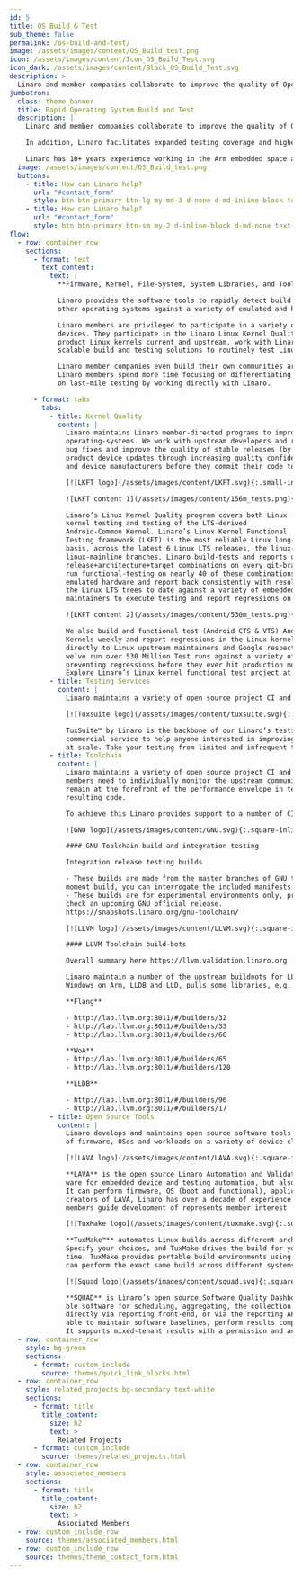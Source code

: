 ```yaml
---
id: 5
title: OS Build & Test
sub_theme: false
permalink: /os-build-and-test/
image: /assets/images/content/OS_Build_test.png
icon: /assets/images/content/Icon_OS_Build_Test.svg
icon_dark: /assets/images/content/Black_OS_Build_Test.svg
description: >
  Linaro and member companies collaborate to improve the quality of Operating System kernels (Linux, Android, Zephyr) by providing the software tools and processes to allow continuous build,functional testing and regression detection. In addition, Linaro facilitates expanded testing coverage and higher software quality in various operating systems such as  Linux, Android, and RTOSs. Linaro has 10+ years experience working in the Arm embedded space and specialises in rapid deployment of automated testing.
jumbotron:
  class: theme_banner
  title: Rapid Operating System Build and Test
  description: |
    Linaro and member companies collaborate to improve the quality of Operating System kernels (Linux, Android, Zephyr) by providing the software tools and processes to allow continuous build,functional testing and regression detection.

    In addition, Linaro facilitates expanded testing coverage and higher software quality in various operating systems such as  Linux, Android, and RTOSs.

    Linaro has 10+ years experience working in the Arm embedded space and specialises in rapid deployment of automated testing.
  image: /assets/images/content/OS_Build_test.png
  buttons:
    - title: How can Linaro help?
      url: "#contact_form"
      style: btn btn-primary btn-lg my-md-3 d-none d-md-inline-block text-uppercase theme_contact_btn
    - title: How can Linaro help?
      url: "#contact_form"
      style: btn btn-primary btn-sm my-2 d-inline-block d-md-none text-uppercase theme_contact_btn
flow:
  - row: container_row
    sections:
      - format: text
        text_content:
          text: |
            **Firmware, Kernel, File-System, System Libraries, and Toolchains. These are colloquially known as an operating system.**

            Linaro provides the software tools to rapidly detect build and functional-test regressions in Linux, Android, Zephyr, and
            other operating systems against a variety of emulated and hardware targets (IoT, embedded, and server).

            Linaro members are privileged to participate in a variety of activities that improve operating system software on their
            devices. They participate in the Linaro Linux Kernel Quality program, deploy landing teams that specialize in keeping their
            product Linux kernels current and upstream, work with Linaro to enable device automation in LAVA, and utilize Linaro’s
            scalable build and testing solutions to routinely test Linux on their devices.

            Linaro member companies even build their own communities around testing in Linaro through Linaro directed projects.
            Linaro members spend more time focusing on differentiating technology and are able to have testing teams that can focus
            on last-mile testing by working directly with Linaro.

      - format: tabs
        tabs:
          - title: Kernel Quality
            content: |
              Linaro maintains Linaro member-directed programs to improve the quality of the Zephyr, Linux, and Android
              operating-systems. We work with upstream developers and release maintainers to accelerate availability of security and
              bug fixes and improve the quality of stable releases (by detecting regressions before release), improve the frequency of
              product device updates through increasing quality confidence, and improve the breadth of testing available to developers
              and device manufacturers before they commit their code to releases.

              [![LKFT logo](/assets/images/content/LKFT.svg){:.small-inline.left}](https://lkft.linaro.org/)

              ![LKFT content 1](/assets/images/content/156m_tests.png){:.medium-inline.right}

              Linaro’s Linux Kernel Quality program covers both Linux
              kernel testing and testing of the LTS-derived
              Android-Common Kernel. Linaro’s Linux Kernel Functional
              Testing framework (LKFT) is the most reliable Linux long-term-stable functional test framework in the industry. On a weekly
              basis, across the latest 6 Linux LTS releases, the linux-next branch and
              linux-mainline branches, Linaro build-tests and reports on over 350
              release+architecture+target combinations on every git-branch push. We
              run functional-testing on nearly 40 of these combinations on real and
              emulated hardware and report back consistently with results in under 48 hours. We have run over 156 Million Test runs of
              the Linux LTS trees to date against a variety of embedded, emulated, and server platforms. We work weekly with LTS
              maintainers to execute testing and report regressions on the latest release-candidates before the releases are made.

              ![LKFT content 2](/assets/images/content/530m_tests.png){:.medium-inline.left}

              We also build and functional test (Android CTS & VTS) Android Common
              Kernels weekly and report regressions in the Linux kernel and AOSP
              directly to Linux upstream maintainers and Google respectively. To date
              we’ve run over 530 Million Test runs against a variety of mobile chipsets,
              preventing regressions before they ever hit production mobile devices.
              Explore Linaro’s Linux kernel functional test project at [https://lkft.linaro.org](https://lkft.linaro.org)
          - title: Testing Services
            content: |
              Linaro maintains a variety of open source project CI and testing frameworks. These include CI testing for the following

              [![Tuxsuite logo](/assets/images/content/tuxsuite.svg){:.square-inline.left}](https://tuxsuite.com/)

              TuxSuite™ by Linaro is the backbone of our Linaro’s testing efforts. This is now available as a
              commercial service to help anyone interested in improving their Linux kernel testing to do so rapidly and
              at scale. Take your testing from limited and infrequent to constant and expansive with TuxSuite.
          - title: Toolchain
            content: |
              Linaro maintains a variety of open source project CI and testing frameworks. Centralising the testing in Linaro alleviates the
              members need to individually monitor the upstream community. Linaro toolchain testing helps ensure that Arm devices
              remain at the forefront of the performance envelope in terms of generated code size and the execution performance of the
              resulting code.

              To achieve this Linaro provides support to a number of CI artifacts:-

              ![GNU logo](/assets/images/content/GNU.svg){:.square-inline.left}

              #### GNU Toolchain build and integration testing

              Integration release testing builds

              - These builds are made from the master branches of GNU toolchain components at the moment the
              moment build, you can interrogate the included manifests for details.
              - These builds are for experimental environments only, providing support for system integrators to
              check an upcoming GNU official release.
              https://snapshots.linaro.org/gnu-toolchain/

              [![LLVM logo](/assets/images/content/LLVM.svg){:.square-inline.left}](https://llvm.org/)

              #### LLVM Toolchain build-bots

              Overall summary here https://llvm.validation.linaro.org

              Linaro maintain a number of the upstream buildnots for LLVM, with builds for Flang the fortran compiler,
              Windows on Arm, LLDB and LLD, pulls some libraries, e.g.

              **Flang**

              - http://lab.llvm.org:8011/#/builders/32
              - http://lab.llvm.org:8011/#/builders/33
              - http://lab.llvm.org:8011/#/builders/66

              **WoA**
              - http://lab.llvm.org:8011/#/builders/65
              - http://lab.llvm.org:8011/#/builders/120

              **LLDB**

              - http://lab.llvm.org:8011/#/builders/96
              - http://lab.llvm.org:8011/#/builders/17
          - title: Open Source Tools
            content: |
              Linaro develops and maintains open source software tools for device automation that enable continuous integration testing
              of firmware, OSes and workloads on a variety of device classes, from MCU/IoT devices, to embedded boards, to servers.

              [![LAVA logo](/assets/images/content/LAVA.svg){:.square-inline.left}](https://validation.linaro.org/)

              **LAVA** is the open source Linaro Automation and Validation Architecture. It is the industry standard soft-
              ware for embedded device and testing automation, but also works with IoT and server-grade devices.
              It can perform firmware, OS (boot and functional), application, and producer-consumer testing. Being the
              creators of LAVA, Linaro has over a decade of experience refining this automation software. Linaro’s
              members guide development of represents member interest

              [![TuxMake logo](/assets/images/content/tuxmake.svg){:.square-inline.left}](https://tuxsuite.com/)

              **TuxMake™** automates Linux builds across different architectures, configurations, targets, and toolchains.
              Specify your choices, and TuxMake drives the build for you, doing the same steps in the same way every
              time. TuxMake provides portable build environments using standard container images so that your team
              can perform the exact same build across different systems.

              [![Squad logo](/assets/images/content/squad.svg){:.square-inline.left}](https://github.com/Linaro/squad)

              **SQUAD** is Linaro’s open source Software Quality Dashboard software. It is cloud-deployable and scala-
              ble software for scheduling, aggregating, the collection of software test-results, and presenting them 
              directly via reporting front-end, or via the reporting API for customer results composition. SQUAD is also 
              able to maintain software baselines, perform results comparisons, and generate email reports using project templates.
              It supports mixed-tenant results with a permission and access layer that can give granular access to public and private data separately.
  - row: container_row
    style: bg-green
    sections:
      - format: custom_include
        source: themes/quick_link_blocks.html
  - row: container_row
    style: related_projects bg-secondary text-white
    sections:
      - format: title
        title_content:
          size: h2
          text: >
            Related Projects
      - format: custom_include
        source: themes/related_projects.html
  - row: container_row
    style: associated_members
    sections:
      - format: title
        title_content:
          size: h2
          text: >
            Associated Members
  - row: custom_include_row
    source: themes/associated_members.html
  - row: custom_include_row
    source: themes/theme_contact_form.html
---
```

